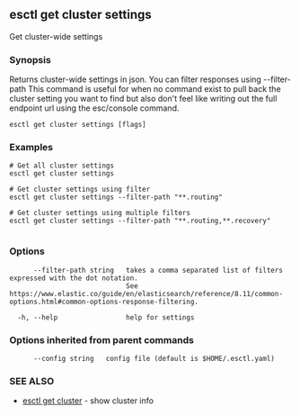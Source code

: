 ## esctl get cluster settings

Get cluster-wide settings

### Synopsis

Returns cluster-wide settings in json. You can filter responses using --filter-path
This command is useful for when no command exist to pull back the cluster setting you want to find but also don't feel like writing out the full endpoint url using the esc/console command.

```
esctl get cluster settings [flags]
```

### Examples

```
# Get all cluster settings
esctl get cluster settings

# Get cluster settings using filter
esctl get cluster settings --filter-path "**.routing"

# Get cluster settings using multiple filters
esctl get cluster settings --filter-path "**.routing,**.recovery"
	
```

### Options

```
      --filter-path string   takes a comma separated list of filters expressed with the dot notation.
                             See https://www.elastic.co/guide/en/elasticsearch/reference/8.11/common-options.html#common-options-response-filtering.
                             	
  -h, --help                 help for settings
```

### Options inherited from parent commands

```
      --config string   config file (default is $HOME/.esctl.yaml)
```

### SEE ALSO

* [esctl get cluster](esctl_get_cluster.md)	 - show cluster info

